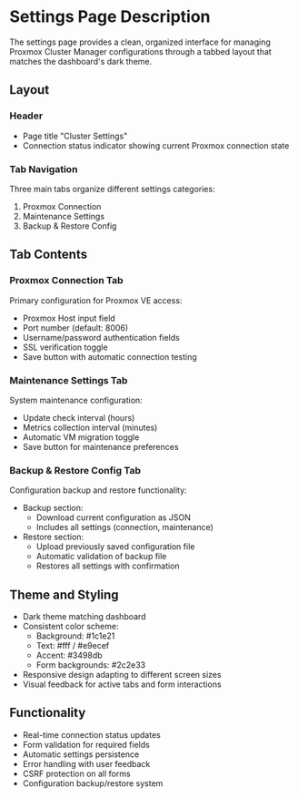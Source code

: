 # Settings Page Description

The settings page provides a clean, organized interface for managing Proxmox Cluster Manager configurations through a tabbed layout that matches the dashboard's dark theme.

## Layout

### Header
- Page title "Cluster Settings"
- Connection status indicator showing current Proxmox connection state

### Tab Navigation
Three main tabs organize different settings categories:
1. Proxmox Connection
2. Maintenance Settings
3. Backup & Restore Config

## Tab Contents

### Proxmox Connection Tab
Primary configuration for Proxmox VE access:
- Proxmox Host input field
- Port number (default: 8006)
- Username/password authentication fields
- SSL verification toggle
- Save button with automatic connection testing

### Maintenance Settings Tab
System maintenance configuration:
- Update check interval (hours)
- Metrics collection interval (minutes)
- Automatic VM migration toggle
- Save button for maintenance preferences

### Backup & Restore Config Tab
Configuration backup and restore functionality:
- Backup section:
  - Download current configuration as JSON
  - Includes all settings (connection, maintenance)
- Restore section:
  - Upload previously saved configuration file
  - Automatic validation of backup file
  - Restores all settings with confirmation

## Theme and Styling
- Dark theme matching dashboard
- Consistent color scheme:
  - Background: #1c1e21
  - Text: #fff / #e9ecef
  - Accent: #3498db
  - Form backgrounds: #2c2e33
- Responsive design adapting to different screen sizes
- Visual feedback for active tabs and form interactions

## Functionality
- Real-time connection status updates
- Form validation for required fields
- Automatic settings persistence
- Error handling with user feedback
- CSRF protection on all forms
- Configuration backup/restore system

